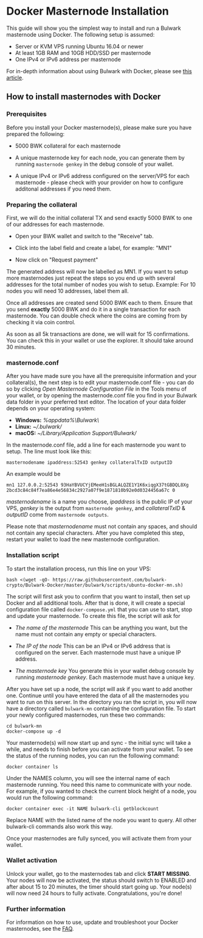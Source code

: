 # Docker Masternode Installation

This guide will show you the simplest way to install and run a Bulwark masternode using Docker. The following setup is assumed:

- Server or KVM VPS running Ubuntu 16.04 or newer
- At least 1GB RAM and 10GB HDD/SSD per masternode
- One IPv4 or IPv6 address per masternode

For in-depth information about using Bulwark with Docker, please see [this article](/FAQs/Docker-FAQ/).

## How to install masternodes with Docker

### Prerequisites

Before you install your Docker masternode(s), please make sure you have prepared the following:

- 5000 BWK collateral for each masternode

- A unique masternode key for each node, you can generate them by running `masternode genkey` in the debug console of your wallet.

- A unique IPv4 or IPv6 address configured on the server/VPS for each masternode - please check with your provider on how to configure additonal addresses if you need them.

### Preparing the collateral

First, we will do the initial collateral TX and send exactly 5000 BWK to one of our addresses for each masternode.

- Open your BWK wallet and switch to the "Receive" tab.

- Click into the label field and create a label, for example: "MN1"

- Now click on "Request payment"

The generated address will now be labelled as MN1. If you want to setup more masternodes just repeat the steps so you end up with several addresses for the total number of nodes you wish to setup. Example: For 10 nodes you will need 10 addresses, label them all.

Once all addresses are created send 5000 BWK each to them. Ensure that you send **exactly** 5000 BWK and do it in a single transaction for each masternode. You can double check where the coins are coming from by checking it via coin control.

As soon as all 5k transactions are done, we will wait for 15 confirmations. You can check this in your wallet or use the explorer. It should take around 30 minutes.

### masternode.conf

After you have made sure you have all the prerequisite information and your collateral(s), the next step is to edit your masternode.conf file - you can do so by clicking _Open Masternode Configuration File_ in the Tools menu of your wallet, or by opening the masternode.conf file you find in your Bulwark data folder in your preferred text editor. The location of your data folder depends on your operating system:

- **Windows:** _%appdata%\Bulwark\\_
- **Linux:** _~/.bulwark/_
- **macOS:** _~/Library/Application Support/Bulwark/_

In the masternode.conf file, add a line for each masternode you want to setup. The line must look like this:

```text
masternodename ipaddress:52543 genkey collateralTxID outputID
```

An example would be

```text
mn1 127.0.0.2:52543 93HaYBVUCYjEMeeH1sBGLALQZE1Y1K6xiqgX37tGBDQL8Xg 2bcd3c84c84f7ea86e4e56834c2927a07f9e1871810b92e0d0324456a67c 0
```

_masternodename_ is a name you choose, _ipaddress_ is the public IP of your VPS, _genkey_ is the output from `masternode genkey`, and _collateralTxID_ & _outputID_ come from `masternode outputs`.

Please note that _masternodename_ must not contain any spaces, and should not contain any special characters. After you have completed this step, restart your wallet to load the new masternode configuration.

### Installation script

To start the installation process, run this line on your VPS:

```text
bash <(wget -qO- https://raw.githubusercontent.com/bulwark-crypto/Bulwark-Docker/master/bulwark/scripts/ubuntu-docker-mn.sh)
```

The script will first ask you to confirm that you want to install, then set up Docker and all additional tools. After that is done, it will create a special configuration file called `docker-compose.yml` that you can use to start, stop and update your masternode. To create this file, the script will ask for

- _The name of the masternode_
  This can be anything you want, but the name must not contain any empty or special characters.

- _The IP of the node_
  This can be an IPv4 or IPv6 address that is configured on the server. Each masternode must have a unique IP address.

- _The masternode key_
  You generate this in your wallet debug console by running _masternode genkey_. Each masternode must have a unique key.

After you have set up a node, the script will ask if you want to add another one. Continue until you have entered the data of all the masternodes you want to run on this server. In the directory you ran the script in, you will now have a directory called `bulwark-mn` containing the configuration file. To start your newly configured masternodes, run these two commands:

```text
cd bulwark-mn
docker-compose up -d
```

Your masternode(s) will now start up and sync - the initial sync will take a while, and needs to finish before you can activate from your wallet. To see the status of the running nodes, you can run the following command:

```text
docker container ls
```

Under the NAMES column, you will see the internal name of each masternode running. You need this name to communicate with your node. For example, if you wanted to check the current block height of a node, you would run the following command:

```text
docker container exec -it NAME bulwark-cli getblockcount
```

Replace NAME with the listed name of the node you want to query. All other bulwark-cli commands also work this way.

Once your masternodes are fully synced, you will activate them from your wallet.

### Wallet activation

Unlock your wallet, go to the masternodes tab and click **START MISSING**. Your nodes will now be activated, the status should switch to ENABLED and after about 15 to 20 minutes, the timer should start going up. Your node(s) will now need 24 hours to fully activate. Congratulations, you're done!

### Further information

For information on how to use, update and troubleshoot your Docker masternodes, see the [FAQ](/FAQs/Docker-FAQ/).

